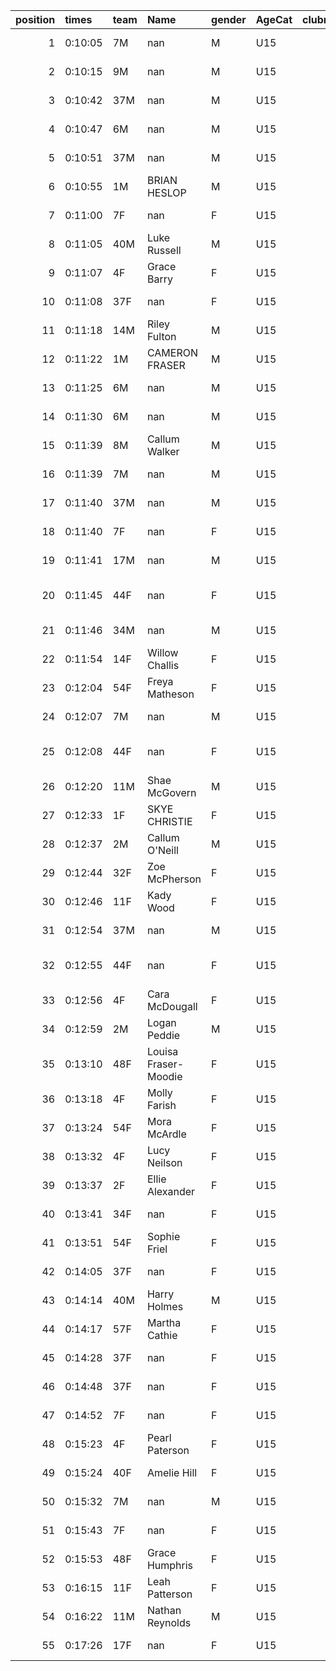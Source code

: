 |   position | times   | team   | Name                 | gender   | AgeCat   |   clubnumber | Club name             | Website                                |
|-----------:|:--------|:-------|:---------------------|:---------|:---------|-------------:|:----------------------|:---------------------------------------|
|          1 | 0:10:05 | 7M     | nan                  | M        | U15      |            7 | Giffnock North AC     | https://www.giffnocknorth.co.uk/       |
|          2 | 0:10:15 | 9M     | nan                  | M        | U15      |            9 | Garscube Harriers     | https://www.garscubeharriers.org.uk/   |
|          3 | 0:10:42 | 37M    | nan                  | M        | U15      |           37 | Law & District AAC    | http://www.lawaac.co.uk/               |
|          4 | 0:10:47 | 6M     | nan                  | M        | U15      |            6 | Cambuslang Harriers   | https://cambuslangharriers.org/        |
|          5 | 0:10:51 | 37M    | nan                  | M        | U15      |           37 | Law & District AAC    | http://www.lawaac.co.uk/               |
|          6 | 0:10:55 | 1M     | BRIAN HESLOP         | M        | U15      |            1 | East Kilbride AC      | http://www.ekac.org.uk/                |
|          7 | 0:11:00 | 7F     | nan                  | F        | U15      |            7 | Giffnock North AC     | https://www.giffnocknorth.co.uk/       |
|          8 | 0:11:05 | 40M    | Luke Russell         | M        | U15      |           40 | Motherwell AC         | https://motherwellac.com/              |
|          9 | 0:11:07 | 4F     | Grace Barry          | F        | U15      |            4 | Inverclyde AC         | https://www.inverclydeac.org/          |
|         10 | 0:11:08 | 37F    | nan                  | F        | U15      |           37 | Law & District AAC    | http://www.lawaac.co.uk/               |
|         11 | 0:11:18 | 14M    | Riley Fulton         | M        | U15      |           14 | Ayr Seaforth AC       | https://www.ayrseaforth.co.uk/         |
|         12 | 0:11:22 | 1M     | CAMERON FRASER       | M        | U15      |            1 | East Kilbride AC      | http://www.ekac.org.uk/                |
|         13 | 0:11:25 | 6M     | nan                  | M        | U15      |            6 | Cambuslang Harriers   | https://cambuslangharriers.org/        |
|         14 | 0:11:30 | 6M     | nan                  | M        | U15      |            6 | Cambuslang Harriers   | https://cambuslangharriers.org/        |
|         15 | 0:11:39 | 8M     | Callum Walker        | M        | U15      |            8 | Bellahouston Harriers | http://www.bellahoustonharriers.co.uk/ |
|         16 | 0:11:39 | 7M     | nan                  | M        | U15      |            7 | Giffnock North AC     | https://www.giffnocknorth.co.uk/       |
|         17 | 0:11:40 | 37M    | nan                  | M        | U15      |           37 | Law & District AAC    | http://www.lawaac.co.uk/               |
|         18 | 0:11:40 | 7F     | nan                  | F        | U15      |            7 | Giffnock North AC     | https://www.giffnocknorth.co.uk/       |
|         19 | 0:11:41 | 17M    | nan                  | M        | U15      |           17 | Calderglen Harriers   | http://www.calderglenharriers.org.uk/  |
|         20 | 0:11:45 | 44F    | nan                  | F        | U15      |           44 | North Ayrshire AAC    | https://naathletics.co.uk/             |
|         21 | 0:11:46 | 34M    | nan                  | M        | U15      |           34 | Kilbarchan AAC        | https://kilbarchanaac.org.uk/          |
|         22 | 0:11:54 | 14F    | Willow Challis       | F        | U15      |           14 | Ayr Seaforth AC       | https://www.ayrseaforth.co.uk/         |
|         23 | 0:12:04 | 54F    | Freya Matheson       | F        | U15      |           54 | VP-Glasgow            | https://www.vp-glasgow.com             |
|         24 | 0:12:07 | 7M     | nan                  | M        | U15      |            7 | Giffnock North AC     | https://www.giffnocknorth.co.uk/       |
|         25 | 0:12:08 | 44F    | nan                  | F        | U15      |           44 | North Ayrshire AAC    | https://naathletics.co.uk/             |
|         26 | 0:12:20 | 11M    | Shae McGovern        | M        | U15      |           11 | Airdrie Harriers      | http://airdrieharriers.org/            |
|         27 | 0:12:33 | 1F     | SKYE CHRISTIE        | F        | U15      |            1 | East Kilbride AC      | http://www.ekac.org.uk/                |
|         28 | 0:12:37 | 2M     | Callum O'Neill       | M        | U15      |            2 | Kilmarnock H&AC       | http://www.kilmarnockharriers.com/     |
|         29 | 0:12:44 | 32F    | Zoe McPherson        | F        | U15      |           32 | Helensburgh AAC       | https://www.helensburghaac.com/        |
|         30 | 0:12:46 | 11F    | Kady Wood            | F        | U15      |           11 | Airdrie Harriers      | http://airdrieharriers.org/            |
|         31 | 0:12:54 | 37M    | nan                  | M        | U15      |           37 | Law & District AAC    | http://www.lawaac.co.uk/               |
|         32 | 0:12:55 | 44F    | nan                  | F        | U15      |           44 | North Ayrshire AAC    | https://naathletics.co.uk/             |
|         33 | 0:12:56 | 4F     | Cara McDougall       | F        | U15      |            4 | Inverclyde AC         | https://www.inverclydeac.org/          |
|         34 | 0:12:59 | 2M     | Logan Peddie         | M        | U15      |            2 | Kilmarnock H&AC       | http://www.kilmarnockharriers.com/     |
|         35 | 0:13:10 | 48F    | Louisa Fraser-Moodie | F        | U15      |           48 | Springburn Harriers   | https://www.springburnharriers.co.uk/  |
|         36 | 0:13:18 | 4F     | Molly Farish         | F        | U15      |            4 | Inverclyde AC         | https://www.inverclydeac.org/          |
|         37 | 0:13:24 | 54F    | Mora McArdle         | F        | U15      |           54 | VP-Glasgow            | https://www.vp-glasgow.com             |
|         38 | 0:13:32 | 4F     | Lucy Neilson         | F        | U15      |            4 | Inverclyde AC         | https://www.inverclydeac.org/          |
|         39 | 0:13:37 | 2F     | Ellie Alexander      | F        | U15      |            2 | Kilmarnock H&AC       | http://www.kilmarnockharriers.com/     |
|         40 | 0:13:41 | 34F    | nan                  | F        | U15      |           34 | Kilbarchan AAC        | https://kilbarchanaac.org.uk/          |
|         41 | 0:13:51 | 54F    | Sophie Friel         | F        | U15      |           54 | VP-Glasgow            | https://www.vp-glasgow.com             |
|         42 | 0:14:05 | 37F    | nan                  | F        | U15      |           37 | Law & District AAC    | http://www.lawaac.co.uk/               |
|         43 | 0:14:14 | 40M    | Harry Holmes         | M        | U15      |           40 | Motherwell AC         | https://motherwellac.com/              |
|         44 | 0:14:17 | 57F    | Martha Cathie        | F        | U15      |           57 | Whitemoss AAC         | https://whitemossaac.co.uk/            |
|         45 | 0:14:28 | 37F    | nan                  | F        | U15      |           37 | Law & District AAC    | http://www.lawaac.co.uk/               |
|         46 | 0:14:48 | 37F    | nan                  | F        | U15      |           37 | Law & District AAC    | http://www.lawaac.co.uk/               |
|         47 | 0:14:52 | 7F     | nan                  | F        | U15      |            7 | Giffnock North AC     | https://www.giffnocknorth.co.uk/       |
|         48 | 0:15:23 | 4F     | Pearl Paterson       | F        | U15      |            4 | Inverclyde AC         | https://www.inverclydeac.org/          |
|         49 | 0:15:24 | 40F    | Amelie Hill          | F        | U15      |           40 | Motherwell AC         | https://motherwellac.com/              |
|         50 | 0:15:32 | 7M     | nan                  | M        | U15      |            7 | Giffnock North AC     | https://www.giffnocknorth.co.uk/       |
|         51 | 0:15:43 | 7F     | nan                  | F        | U15      |            7 | Giffnock North AC     | https://www.giffnocknorth.co.uk/       |
|         52 | 0:15:53 | 48F    | Grace Humphris       | F        | U15      |           48 | Springburn Harriers   | https://www.springburnharriers.co.uk/  |
|         53 | 0:16:15 | 11F    | Leah Patterson       | F        | U15      |           11 | Airdrie Harriers      | http://airdrieharriers.org/            |
|         54 | 0:16:22 | 11M    | Nathan Reynolds      | M        | U15      |           11 | Airdrie Harriers      | http://airdrieharriers.org/            |
|         55 | 0:17:26 | 17F    | nan                  | F        | U15      |           17 | Calderglen Harriers   | http://www.calderglenharriers.org.uk/  |